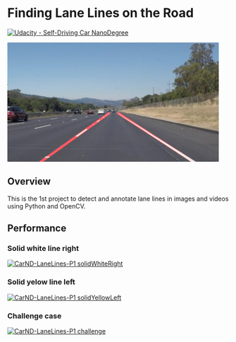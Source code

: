 # **Finding Lane Lines on the Road** 
[![Udacity - Self-Driving Car NanoDegree](https://s3.amazonaws.com/udacity-sdc/github/shield-carnd.svg)](http://www.udacity.com/drive)

<img src="examples/laneLines_thirdPass.jpg" width="480" alt="Combined Image" />

Overview
---

This is the 1st project to detect and annotate lane lines in images and videos using Python and OpenCV.

Performance
---
### Solid white line right
[![CarND-LaneLines-P1 solidWhiteRight](http://img.youtube.com/vi/R-gGHl1ou4k/0.jpg)](http://www.youtube.com/watch?v=R-gGHl1ou4k)

### Solid yelow line left
[![CarND-LaneLines-P1 solidYellowLeft
](http://img.youtube.com/vi/HMOAfEuUlek/0.jpg)](http://www.youtube.com/watch?v=HMOAfEuUlek)

### Challenge case
[![CarND-LaneLines-P1 challenge
](http://img.youtube.com/vi/9T6q1XwKXqY/0.jpg)](http://www.youtube.com/watch?v=9T6q1XwKXqY)

